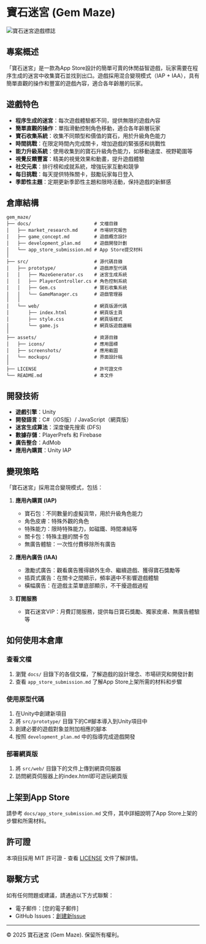 # 寶石迷宮 (Gem Maze)

![寶石迷宮遊戲標誌](https://via.placeholder.com/150/6A0DAD/FFFFFF?text=Gem+Maze)

## 專案概述

「寶石迷宮」是一款為App Store設計的簡單可賣的休閒益智遊戲，玩家需要在程序生成的迷宮中收集寶石並找到出口。遊戲採用混合變現模式（IAP + IAA），具有簡單直觀的操作和豐富的遊戲內容，適合各年齡層的玩家。

## 遊戲特色

- **程序生成的迷宮**：每次遊戲體驗都不同，提供無限的遊戲內容
- **簡單直觀的操作**：單指滑動控制角色移動，適合各年齡層玩家
- **寶石收集系統**：收集不同類型和價值的寶石，用於升級角色能力
- **時間挑戰**：在限定時間內完成關卡，增加遊戲的緊張感和挑戰性
- **能力升級系統**：使用收集到的寶石升級角色能力，如移動速度、視野範圍等
- **視覺反饋豐富**：精美的視覺效果和動畫，提升遊戲體驗
- **社交元素**：排行榜和成就系統，增強玩家互動和競爭
- **每日挑戰**：每天提供特殊關卡，鼓勵玩家每日登入
- **季節性主題**：定期更新季節性主題和限時活動，保持遊戲的新鮮感

## 倉庫結構

```
gem_maze/
├── docs/                       # 文檔目錄
│   ├── market_research.md      # 市場研究報告
│   ├── game_concept.md         # 遊戲概念設計
│   ├── development_plan.md     # 遊戲開發計劃
│   └── app_store_submission.md # App Store提交材料
│
├── src/                        # 源代碼目錄
│   ├── prototype/              # 遊戲原型代碼
│   │   ├── MazeGenerator.cs    # 迷宮生成系統
│   │   ├── PlayerController.cs # 角色控制系統
│   │   ├── Gem.cs              # 寶石收集系統
│   │   └── GameManager.cs      # 遊戲管理器
│   │
│   └── web/                    # 網頁版源代碼
│       ├── index.html          # 網頁版主頁
│       ├── style.css           # 網頁版樣式
│       └── game.js             # 網頁版遊戲邏輯
│
├── assets/                     # 資源目錄
│   ├── icons/                  # 應用圖標
│   ├── screenshots/            # 應用截圖
│   └── mockups/                # 界面設計稿
│
├── LICENSE                     # 許可證文件
└── README.md                   # 本文件
```

## 開發技術

- **遊戲引擎**：Unity
- **開發語言**：C#（iOS版）/ JavaScript（網頁版）
- **迷宮生成算法**：深度優先搜索 (DFS)
- **數據存儲**：PlayerPrefs 和 Firebase
- **廣告整合**：AdMob
- **應用內購買**：Unity IAP

## 變現策略

「寶石迷宮」採用混合變現模式，包括：

1. **應用內購買 (IAP)**
   - 寶石包：不同數量的虛擬貨幣，用於升級角色能力
   - 角色皮膚：特殊外觀的角色
   - 特殊能力：限時特殊能力，如磁鐵、時間凍結等
   - 關卡包：特殊主題的關卡包
   - 無廣告體驗：一次性付費移除所有廣告

2. **應用內廣告 (IAA)**
   - 激勵式廣告：觀看廣告獲得額外生命、繼續遊戲、獲得寶石獎勵等
   - 插頁式廣告：在關卡之間顯示，頻率適中不影響遊戲體驗
   - 橫幅廣告：在遊戲主菜單底部顯示，不干擾遊戲過程

3. **訂閱服務**
   - 寶石迷宮VIP：月費訂閱服務，提供每日寶石獎勵、獨家皮膚、無廣告體驗等

## 如何使用本倉庫

### 查看文檔

1. 瀏覽 `docs/` 目錄下的各個文檔，了解遊戲的設計理念、市場研究和開發計劃
2. 查看 `app_store_submission.md` 了解App Store上架所需的材料和步驟

### 使用原型代碼

1. 在Unity中創建新項目
2. 將 `src/prototype/` 目錄下的C#腳本導入到Unity項目中
3. 創建必要的遊戲對象並附加相應的腳本
4. 按照 `development_plan.md` 中的指導完成遊戲開發

### 部署網頁版

1. 將 `src/web/` 目錄下的文件上傳到網頁伺服器
2. 訪問網頁伺服器上的index.html即可遊玩網頁版

## 上架到App Store

請參考 `docs/app_store_submission.md` 文件，其中詳細說明了App Store上架的步驟和所需材料。

## 許可證

本項目採用 MIT 許可證 - 查看 [LICENSE](LICENSE) 文件了解詳情。

## 聯繫方式

如有任何問題或建議，請通過以下方式聯繫：

- 電子郵件：[您的電子郵件]
- GitHub Issues：[創建新Issue](https://github.com/yourusername/gem-maze/issues)

---

© 2025 寶石迷宮 (Gem Maze). 保留所有權利。
